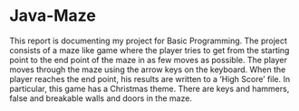 # Java-Maze

This report is documenting my project for Basic Programming. The project consists of a maze like game where the player tries to get from the starting point to the end point of the maze in as few moves as possible. The player moves through the maze using the arrow keys on the keyboard. When the player reaches the end point, his results are written to a ‘High Score’ file. In particular, this game has a Christmas theme. There are keys and hammers, false and breakable walls and doors in the maze.
